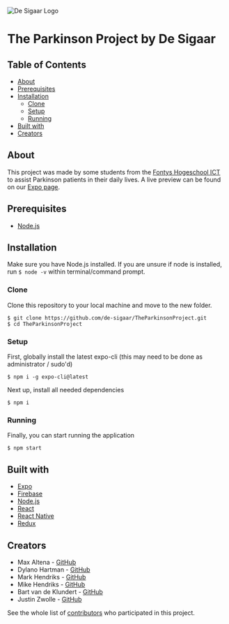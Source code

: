 ![De Sigaar Logo](https://i.gyazo.com/76ad66ff05366d426e1bd54de0a16b40.png)

# The Parkinson Project by De Sigaar

## Table of Contents

- [About](#about)
- [Prerequisites](#prerequisites)
- [Installation](#installation)
  - [Clone](#clone)
  - [Setup](#setup)
  - [Running](#running)
- [Built with](#built-with)
- [Creators](#creators)

## About

This project was made by some students from the [Fontys Hogeschool ICT](https://fontys.nl/hbo-ict/) to assist Parkinson patients in their daily lives.
A live preview can be found on our [Expo page](https://expo.io/@maxaltena/TheParkinsonProject).

##  Prerequisites

- [Node.js](https://nodejs.org/)

## Installation

Make sure you have Node.js installed. If you are unsure if node is installed, run `$ node -v` within terminal/command prompt.

### Clone

Clone this repository to your local machine and move to the new folder.

```
$ git clone https://github.com/de-sigaar/TheParkinsonProject.git
$ cd TheParkinsonProject
```

### Setup

First, globally install the latest expo-cli (this may need to be done as administrator / sudo'd)
```
$ npm i -g expo-cli@latest
```

Next up, install all needed dependencies
```
$ npm i
````

### Running

Finally, you can start running the application
```
$ npm start
```

## Built with

- [Expo](https://expo.io/)
- [Firebase](https://firebase.google.com/)
- [Node.js](https://nodejs.org/)
- [React](https://reactjs.org/)
- [React Native](https://facebook.github.io/react-native/)
- [Redux](https://redux.js.org/)

## Creators

- Max Altena - [GitHub](https://github.com/MaxAltena)
- Dylano Hartman - [GitHub](https://github.com/DylanoH)
- Mark Hendriks - [GitHub](https://github.com/MariusHendriks)
- Mike Hendriks - [GitHub](https://github.com/mike-hendriks)
- Bart van de Klundert - [GitHub](https://github.com/Bartvdklu)
- Justin Zwolle - [GitHub](https://github.com/JustinZwolle)

See the whole list of [contributors](https://github.com/de-sigaar/TheParkinsonProject/contributors) who participated in this project.
